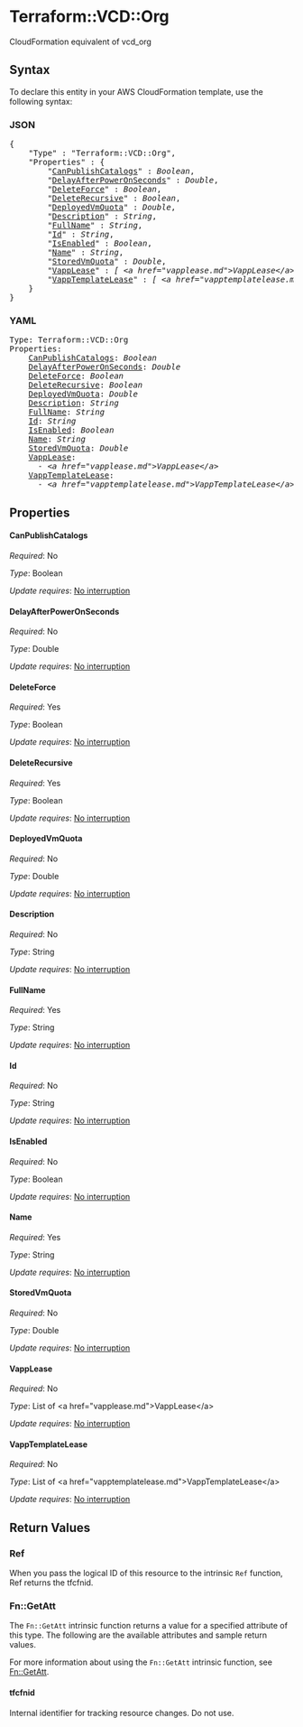 # Terraform::VCD::Org

CloudFormation equivalent of vcd_org

## Syntax

To declare this entity in your AWS CloudFormation template, use the following syntax:

### JSON

<pre>
{
    "Type" : "Terraform::VCD::Org",
    "Properties" : {
        "<a href="#canpublishcatalogs" title="CanPublishCatalogs">CanPublishCatalogs</a>" : <i>Boolean</i>,
        "<a href="#delayafterpoweronseconds" title="DelayAfterPowerOnSeconds">DelayAfterPowerOnSeconds</a>" : <i>Double</i>,
        "<a href="#deleteforce" title="DeleteForce">DeleteForce</a>" : <i>Boolean</i>,
        "<a href="#deleterecursive" title="DeleteRecursive">DeleteRecursive</a>" : <i>Boolean</i>,
        "<a href="#deployedvmquota" title="DeployedVmQuota">DeployedVmQuota</a>" : <i>Double</i>,
        "<a href="#description" title="Description">Description</a>" : <i>String</i>,
        "<a href="#fullname" title="FullName">FullName</a>" : <i>String</i>,
        "<a href="#id" title="Id">Id</a>" : <i>String</i>,
        "<a href="#isenabled" title="IsEnabled">IsEnabled</a>" : <i>Boolean</i>,
        "<a href="#name" title="Name">Name</a>" : <i>String</i>,
        "<a href="#storedvmquota" title="StoredVmQuota">StoredVmQuota</a>" : <i>Double</i>,
        "<a href="#vapplease" title="VappLease">VappLease</a>" : <i>[ &lt;a href=&#34;vapplease.md&#34;&gt;VappLease&lt;/a&gt;, ... ]</i>,
        "<a href="#vapptemplatelease" title="VappTemplateLease">VappTemplateLease</a>" : <i>[ &lt;a href=&#34;vapptemplatelease.md&#34;&gt;VappTemplateLease&lt;/a&gt;, ... ]</i>
    }
}
</pre>

### YAML

<pre>
Type: Terraform::VCD::Org
Properties:
    <a href="#canpublishcatalogs" title="CanPublishCatalogs">CanPublishCatalogs</a>: <i>Boolean</i>
    <a href="#delayafterpoweronseconds" title="DelayAfterPowerOnSeconds">DelayAfterPowerOnSeconds</a>: <i>Double</i>
    <a href="#deleteforce" title="DeleteForce">DeleteForce</a>: <i>Boolean</i>
    <a href="#deleterecursive" title="DeleteRecursive">DeleteRecursive</a>: <i>Boolean</i>
    <a href="#deployedvmquota" title="DeployedVmQuota">DeployedVmQuota</a>: <i>Double</i>
    <a href="#description" title="Description">Description</a>: <i>String</i>
    <a href="#fullname" title="FullName">FullName</a>: <i>String</i>
    <a href="#id" title="Id">Id</a>: <i>String</i>
    <a href="#isenabled" title="IsEnabled">IsEnabled</a>: <i>Boolean</i>
    <a href="#name" title="Name">Name</a>: <i>String</i>
    <a href="#storedvmquota" title="StoredVmQuota">StoredVmQuota</a>: <i>Double</i>
    <a href="#vapplease" title="VappLease">VappLease</a>: <i>
      - &lt;a href=&#34;vapplease.md&#34;&gt;VappLease&lt;/a&gt;</i>
    <a href="#vapptemplatelease" title="VappTemplateLease">VappTemplateLease</a>: <i>
      - &lt;a href=&#34;vapptemplatelease.md&#34;&gt;VappTemplateLease&lt;/a&gt;</i>
</pre>

## Properties

#### CanPublishCatalogs

_Required_: No

_Type_: Boolean

_Update requires_: [No interruption](https://docs.aws.amazon.com/AWSCloudFormation/latest/UserGuide/using-cfn-updating-stacks-update-behaviors.html#update-no-interrupt)

#### DelayAfterPowerOnSeconds

_Required_: No

_Type_: Double

_Update requires_: [No interruption](https://docs.aws.amazon.com/AWSCloudFormation/latest/UserGuide/using-cfn-updating-stacks-update-behaviors.html#update-no-interrupt)

#### DeleteForce

_Required_: Yes

_Type_: Boolean

_Update requires_: [No interruption](https://docs.aws.amazon.com/AWSCloudFormation/latest/UserGuide/using-cfn-updating-stacks-update-behaviors.html#update-no-interrupt)

#### DeleteRecursive

_Required_: Yes

_Type_: Boolean

_Update requires_: [No interruption](https://docs.aws.amazon.com/AWSCloudFormation/latest/UserGuide/using-cfn-updating-stacks-update-behaviors.html#update-no-interrupt)

#### DeployedVmQuota

_Required_: No

_Type_: Double

_Update requires_: [No interruption](https://docs.aws.amazon.com/AWSCloudFormation/latest/UserGuide/using-cfn-updating-stacks-update-behaviors.html#update-no-interrupt)

#### Description

_Required_: No

_Type_: String

_Update requires_: [No interruption](https://docs.aws.amazon.com/AWSCloudFormation/latest/UserGuide/using-cfn-updating-stacks-update-behaviors.html#update-no-interrupt)

#### FullName

_Required_: Yes

_Type_: String

_Update requires_: [No interruption](https://docs.aws.amazon.com/AWSCloudFormation/latest/UserGuide/using-cfn-updating-stacks-update-behaviors.html#update-no-interrupt)

#### Id

_Required_: No

_Type_: String

_Update requires_: [No interruption](https://docs.aws.amazon.com/AWSCloudFormation/latest/UserGuide/using-cfn-updating-stacks-update-behaviors.html#update-no-interrupt)

#### IsEnabled

_Required_: No

_Type_: Boolean

_Update requires_: [No interruption](https://docs.aws.amazon.com/AWSCloudFormation/latest/UserGuide/using-cfn-updating-stacks-update-behaviors.html#update-no-interrupt)

#### Name

_Required_: Yes

_Type_: String

_Update requires_: [No interruption](https://docs.aws.amazon.com/AWSCloudFormation/latest/UserGuide/using-cfn-updating-stacks-update-behaviors.html#update-no-interrupt)

#### StoredVmQuota

_Required_: No

_Type_: Double

_Update requires_: [No interruption](https://docs.aws.amazon.com/AWSCloudFormation/latest/UserGuide/using-cfn-updating-stacks-update-behaviors.html#update-no-interrupt)

#### VappLease

_Required_: No

_Type_: List of &lt;a href=&#34;vapplease.md&#34;&gt;VappLease&lt;/a&gt;

_Update requires_: [No interruption](https://docs.aws.amazon.com/AWSCloudFormation/latest/UserGuide/using-cfn-updating-stacks-update-behaviors.html#update-no-interrupt)

#### VappTemplateLease

_Required_: No

_Type_: List of &lt;a href=&#34;vapptemplatelease.md&#34;&gt;VappTemplateLease&lt;/a&gt;

_Update requires_: [No interruption](https://docs.aws.amazon.com/AWSCloudFormation/latest/UserGuide/using-cfn-updating-stacks-update-behaviors.html#update-no-interrupt)

## Return Values

### Ref

When you pass the logical ID of this resource to the intrinsic `Ref` function, Ref returns the tfcfnid.

### Fn::GetAtt

The `Fn::GetAtt` intrinsic function returns a value for a specified attribute of this type. The following are the available attributes and sample return values.

For more information about using the `Fn::GetAtt` intrinsic function, see [Fn::GetAtt](https://docs.aws.amazon.com/AWSCloudFormation/latest/UserGuide/intrinsic-function-reference-getatt.html).

#### tfcfnid

Internal identifier for tracking resource changes. Do not use.

